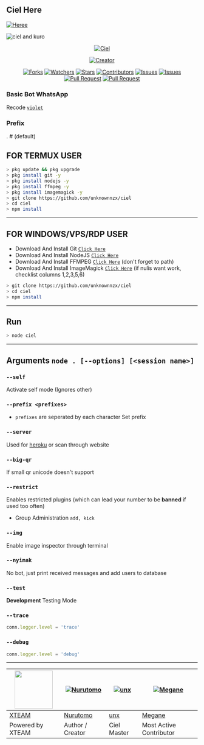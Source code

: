 ## Ciel Here

[![Heree](https://img.shields.io/badge/Heree%20-25D366?style=for-the-badge&logo=whatsapp&logoColor=white)](https://chat.whatsapp.com/Ij7zZoDTDgHAi9TTfzu0ay)


![ciel and kuro](https://user-images.githubusercontent.com/86021822/126816194-cd4763a8-af0f-439a-a704-5d2aeb894343.png)

<p align="center">
<a href="#"><img title="Ciel" src="https://img.shields.io/badge/Ciel-cyan?color=cyan&style=flat-square"></a>
</p>
<p align="center">
<a href="https://github.com/unknownnzx"><img title="Creator" src="https://img.shields.io/badge/Creator-unknownnzx-gold.svg?style=for-the-badge&logo=github"></a>
</p>
<p align="center">
<a href="https://github.com/unknownnzx/ciel/network/members"><img title="Forks" src="https://img.shields.io/github/forks/unknownnzx/ciel?label=Forks&color=purple&style=flat-square"></a>
<a href="https://github.com/unknownnzx/ciel/watchers"><img title="Watchers" src="https://img.shields.io/github/watchers/unknownnzx/ciel?label=Watchers&color=black&style=flat-square"></a>
<a href="https://github.com/unknownnzx/ciel/stargazers"><img title="Stars" src="https://img.shields.io/github/stars/unknownnzx/ciel?label=Stars&color=orange&style=flat-square"></a>
<a href="https://github.com/unknownnzx/ciel/graphs/contributors"><img title="Contributors" src="https://img.shields.io/github/contributors/unknownnzx/ciel?label=Contributors&color=blue&style=flat-square"></a>
<a href="https://github.com/unknownnzx/ciel/issues"><img title="Issues" src="https://img.shields.io/github/issues/unknownnzx/ciel?label=Issues&color=succes&style=flat-square"></a>
<a href="https://github.com/unknownnzx/ciel/issues?q=is%3Aissue+is%3Aclosed"><img title="Issues" src="https://img.shields.io/github/issues-closed/unknownnzx/ciel?label=Issues&color=yellow&style=flat-square"></a>
<a href="https://github.com/unknownnzx/ciel/pulls"><img title="Pull Request" src="https://img.shields.io/github/issues-pr/unknownnzx/ciel?label=PullRequest&color=red&style=flat-square"></a>
<a href="https://github.com/unknownnzx/ciel/pulls?q=is%3Apr+is%3Aclosed"><img title="Pull Request" src="https://img.shields.io/github/issues-pr-closed/unknownnzx/ciel?label=PullRequest&color=green&style=flat-square"></a>



### Basic Bot WhatsApp

Recode [`violet`](https://Github.com/unx21/violet)

### Prefix
. # (default)

## FOR TERMUX USER

```bash
> pkg update && pkg upgrade
> pkg install git -y
> pkg install nodejs -y
> pkg install ffmpeg -y
> pkg install imagemagick -y
> git clone https://github.com/unknownnzx/ciel
> cd ciel
> npm install
```

---------

## FOR WINDOWS/VPS/RDP USER

* Download And Install Git [`Click Here`](https://git-scm.com/downloads)
* Download And Install NodeJS [`Click Here`](https://nodejs.org/en/download)
* Download And Install FFMPEG [`Click Here`](https://ffmpeg.org/download.html) (don't forget to path)
* Download And Install ImageMagick [`Click Here`](https://imagemagick.org/script/download.php) (if nulis want work,  checklist columns 1,2,3,5,6)

```bash
> git clone https://github.com/unknownnzx/ciel
> cd ciel
> npm install
```

---------

## Run

```bash
> node ciel
```

---------

## Arguments `node . [--options] [<session name>]`

### `--self`

Activate self mode (Ignores other)

### `--prefix <prefixes>`

* `prefixes` are seperated by each character
Set prefix

### `--server`

Used for [heroku](https://heroku.com/) or scan through website

### `--big-qr`

If small qr unicode doesn't support

### `--restrict`

Enables restricted plugins (which can lead your number to be **banned** if used too often)

* Group Administration `add, kick`

### `--img`

Enable image inspector through terminal

### `--nyimak`

No bot, just print received messages and add users to database

### `--test`

**Development** Testing Mode

### `--trace`

```js
conn.logger.level = 'trace'
```

### `--debug`

```js
conn.logger.level = 'debug'
```

---------

<a href="https://api.xteam.xyz"><img src="https://i.ibb.co/7j0vtwz/xlogo.png" width="100" height="100"></a> | [![Nurutomo](https://github.com/Nurutomo.png?size=100)](https://github.com/Nurutomo) | [![unx](https://github.com/unx21.png?size=100)](https://github.com/unx21) | [![Megane](https://github.com/MisakaMikoto10.png?size=100)](https://github.com/MisakaMikoto10) 
----|----|----|----
[XTEAM](https://api.xteam.xyz/) | [Nurutomo](https://github.com/Nurutomo) | [unx](https://github.com/unx21) | [Megane](https://github.com/MisakaMikoto10)
Powered by XTEAM | Author / Creator | Ciel Master | Most Active Contributor
